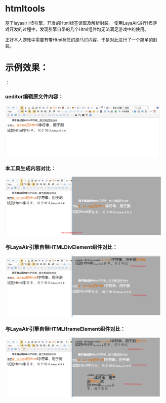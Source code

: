 # htmltools
基于layaair H5引擎，开发的Html标签读取及解析封装。
使用LayaAir进行H5游戏开发的过程中，发现引擎自带的几个Html组件均无法满足游戏中的使用。

正好本人游戏中需要有带Html标签的跑马灯内容，于是对此进行了一个简单的封装。

<h1>示例效果：</h1>：

<h3>ueditor编辑原文件内容：</h3>
<img src="./images/htmltools0.png" />

<h3>本工具生成内容对比：</h3>
<img src="./images/htmltools00.png" />

<h3>与LayaAir引擎自带HTMLDivElement组件对比：</h3>
<img src="./images/htmltools01.png" />

<h3>与LayaAir引擎自带HTMLIframeElement组件对比：</h3>
<img src="./images/htmltools02.png" />